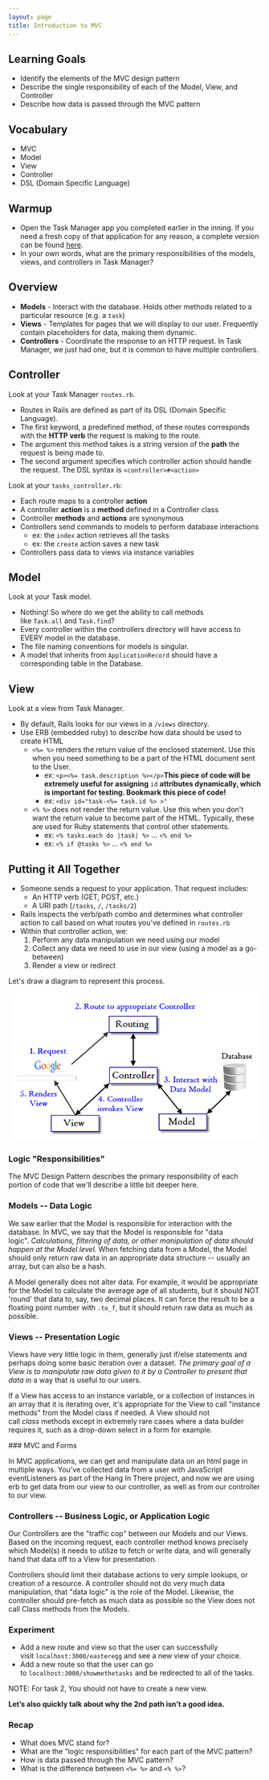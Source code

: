 ```yaml
---
layout: page
title: Introduction to MVC
---
```


## Learning Goals

- Identify the elements of the MVC design pattern
- Describe the single responsibility of each of the Model, View, and Controller
- Describe how data is passed through the MVC pattern

## Vocabulary

- MVC
- Model
- View
- Controller
- DSL (Domain Specific Language)

## Warmup

- Open the Task Manager app you completed earlier in the inning. If you need a fresh copy of that application for any reason, a complete version can be found [here](https://github.com/turingschool-examples/task-manager-7-complete).
- In your own words, what are the primary responsibilities of the models, views, and controllers in Task Manager?

## Overview

- **Models** - Interact with the database. Holds other methods related to a particular resource (e.g. a `task`)
- **Views** - Templates for pages that we will display to our user. Frequently contain placeholders for data, making them dynamic.
- **Controllers** - Coordinate the response to an HTTP request. In Task Manager, we just had one, but it is common to have multiple controllers.

## Controller

Look at your Task Manager `routes.rb`.

- Routes in Rails are defined as part of its DSL (Domain Specific Language).
- The first keyword, a predefined method, of these routes corresponds with the **HTTP verb** the request is making to the route.
- The argument this method takes is a string version of the **path** the request is being made to.
- The second argument specifies which controller action should handle the request. The DSL syntax is `<controller>#<action>`

Look at your `tasks_controller.rb`:

- Each route maps to a controller **action**
- A controller **action** is a **method** defined in a Controller class
- Controller **methods** and **actions** are synonymous
- Controllers send commands to models to perform database interactions
    - ex: the `index` action retrieves all the tasks
    - ex: the `create` action saves a new task
- Controllers pass data to views via instance variables

## Model

Look at your Task model.

- Nothing! So where do we get the ability to call methods like `Task.all` and `Task.find`?
- Every controller within the controllers directory will have access to EVERY model in the database.
- The file naming conventions for models is singular.
- A model that inherits from `ApplicationRecord` should have a corresponding table in the Database.

## View

Look at a view from Task Manager.

- By default, Rails looks for our views in a `/views` directory.
- Use ERB (embedded ruby) to describe how data should be used to create HTML
    - `<%= %>` renders the return value of the enclosed statement. Use this when you need something to be a part of the HTML document sent to the User.
        - ex: `<p><%= task.description %></p>`**This piece of code will be extremely useful for assigning** `id` **attributes dynamically, which is important for testing. Bookmark this piece of code!**
        - ex: `<div id="task-<%= task.id %> >"`
    - `<% %>` does not render the return value. Use this when you don't want the return value to become part of the HTML. Typically, these are used for Ruby statements that control other statements.
        - ex: `<% tasks.each do |task| %>` ... `<% end %>`
        - ex: `<% if @tasks %>` ... `<% end %>`
        

## Putting it All Together

- Someone sends a request to your application. That request includes:
    - An HTTP verb (GET, POST, etc.)
    - A URI path (`/tasks`, `/`, `/tasks/2`)
- Rails inspects the verb/path combo and determines what controller action to call based on what routes you've defined in `routes.rb`
- Within that controller action, we:
    1. Perform any data manipulation we need using our model
    2. Collect any data we need to use in our view (using a model as a go-between)
    3. Render a view or redirect

Let's draw a diagram to represent this process.

<p>
  <center>
    <img src="../../assets/images/lessons/intro_to_mvc/mvc_rails.png" alt="Rails MVC Diagram" />
  </center>
</p>

### Logic "Responsibilities"

The MVC Design Pattern describes the primary responsibility of each portion of code that we'll describe a little bit deeper here.

### Models -- Data Logic

We saw earlier that the Model is responsible for interaction with the database. In MVC, we say that the Model is responsible for "data logic". *Calculations, filtering of data, or other manipulation of data should happen at the Model level.* When fetching data from a Model, the Model should only return raw data in an appropriate data structure -- usually an array, but can also be a hash.

A Model generally does not alter data. For example, it would be appropriate for the Model to calculate the average age of all students, but it should NOT 'round' that data to, say, two decimal places. It can force the result to be a floating point number with `.to_f`, but it should return raw data as much as possible.

### Views -- Presentation Logic

Views have very little logic in them, generally just if/else statements and perhaps doing some basic iteration over a dataset. *The primary goal of a View is to manipulate raw data given to it by a Controller to present that data* in a way that is useful to our users.

If a View has access to an instance variable, or a collection of instances in an array that it is iterating over, it's appropriate for the View to call "instance methods" from the Model class if needed. A View should not call *class* methods except in extremely rare cases where a data builder requires it, such as a drop-down select in a form for example.

<section class="call-to-action">
### MVC and Forms

In MVC applications, we can get and manipulate data on an html page in multiple ways. You've collected data from a user with JavaScript eventListeners as part of the Hang In There project, and now we are using erb to get data from our view to our controller, as well as from our controller to our view.
</section>

### Controllers -- Business Logic, or Application Logic

Our Controllers are the "traffic cop" between our Models and our Views. Based on the incoming request, each controller method knows precisely which Model(s) it needs to utilize to fetch or write data, and will generally hand that data off to a View for presentation.

Controllers should limit their database actions to very simple lookups, or creation of a resource. A controller should not do very much data manipulation, that "data logic" is the role of the Model. Likewise, the controller should pre-fetch as much data as possible so the View does not call Class methods from the Models.

### Experiment

- Add a new route and view so that the user can successfully visit `localhost:3000/easteregg` and see a new view of your choice.
- Add a new route so that the user can go to `localhost:3000/showmethetasks` and be redirected to all of the tasks.

NOTE: For task 2, You should not have to create a new view.

**Let’s also quickly talk about why the 2nd path isn’t a good idea.**

### Recap

- What does MVC stand for?
- What are the "logic responsibilities" for each part of the MVC pattern?
- How is data passed through the MVC pattern?
- What is the difference between `<%= %>` and `<% %>`?
